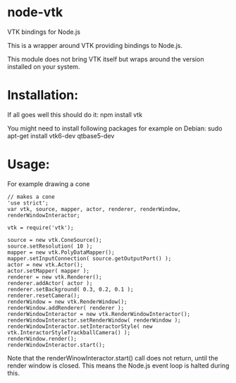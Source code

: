 # node-vtk
VTK bindings for Node.js

This is a wrapper around VTK providing bindings to Node.js.

This module does not bring VTK itself but wraps around the version installed
on your system.

Installation:
=============

If all goes well this should do it:
  npm install vtk

You might need to install following packages for example on Debian:
  sudo apt-get install vtk6-dev qtbase5-dev

Usage:
======

For example drawing a cone

```
// makes a cone
'use strict';
var vtk, source, mapper, actor, renderer, renderWindow, renderWindowInteractor;

vtk = require('vtk');

source = new vtk.ConeSource();
source.setResolution( 10 );
mapper = new vtk.PolyDataMapper();
mapper.setInputConnection( source.getOutputPort() );
actor = new vtk.Actor();
actor.setMapper( mapper );
renderer = new vtk.Renderer();
renderer.addActor( actor );
renderer.setBackground( 0.3, 0.2, 0.1 );
renderer.resetCamera();
renderWindow = new vtk.RenderWindow();
renderWindow.addRenderer( renderer );
renderWindowInteractor = new vtk.RenderWindowInteractor();
renderWindowInteractor.setRenderWindow( renderWindow );
renderWindowInteractor.setInteractorStyle( new vtk.InteractorStyleTrackballCamera() );
renderWindow.render();
renderWindowInteractor.start();
```

Note that the renderWinowInteractor.start() call does not return, until the render window is closed.
This means the Node.js event loop is halted during this.

